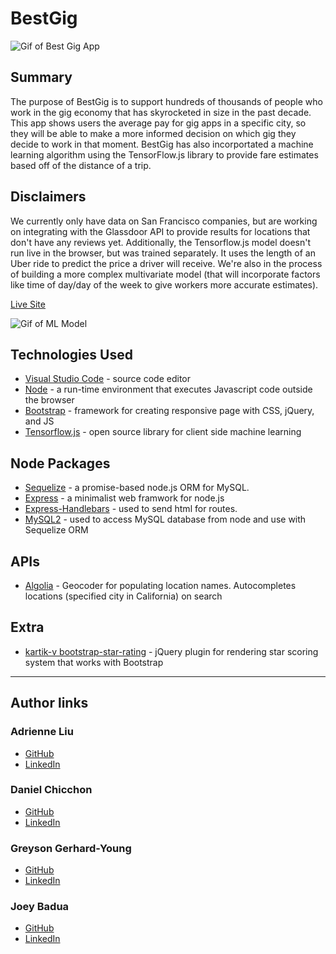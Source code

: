 # BestGig
![Gif of Best Gig App](public/asset/img/bestgig.gif)

## Summary
The purpose of BestGig is to support hundreds of thousands of people who work in the gig economy that has skyrocketed in size in the past decade. This app shows users the average pay for gig apps in a specific city, so they will be able to make a more informed decision on which gig they decide to work in that moment. BestGig has also incorportated a machine learning algorithm using the TensorFlow.js library to provide fare estimates based off of the distance of a trip.

## Disclaimers 

We currently only have data on San Francisco companies, but are working on integrating with the Glassdoor API to provide results for locations that don't have any reviews yet. Additionally, the Tensorflow.js model doesn't run live in the browser, but was trained separately. It uses the length of an Uber ride to predict the price a driver will receive. We're also in the process of building a more complex multivariate model (that will incorporate factors like time of day/day of the week to give workers more accurate estimates). 

[Live Site](https://bestgig.herokuapp.com/)

![Gif of ML Model](public/asset/img/ml-model.gif)

## Technologies Used
* [Visual Studio Code](https://code.visualstudio.com) - source code editor
* [Node](https://nodejs.org/en/) - a run-time environment that executes Javascript code outside the browser
* [Bootstrap](https://getbootstrap.com/) - framework for creating responsive page with CSS, jQuery, and JS
* [Tensorflow.js](https://www.tensorflow.org/js) - open source library for client side machine learning


## Node Packages
* [Sequelize](https://www.npmjs.com/package/sequelize) - a promise-based node.js ORM for MySQL.
* [Express](https://www.npmjs.com/package/express) - a minimalist web framwork for node.js
* [Express-Handlebars](https://www.npmjs.com/package/express-handlebars) - used to send html for routes.
* [MySQL2](https://www.npmjs.com/package/mysql2) - used to access MySQL database from node and use with Sequelize ORM

## APIs
* [Algolia](https://community.algolia.com/) - Geocoder for populating location names. Autocompletes locations (specified city in California) on search

## Extra
* [kartik-v bootstrap-star-rating](https://github.com/kartik-v/bootstrap-star-rating) - jQuery plugin for rendering star scoring system that works with Bootstrap

--------------------------------------------------
## Author links
### Adrienne Liu
* [GitHub](https://github.com/adrienneliu)
* [LinkedIn](https://www.linkedin.com/in/liu-adrienne/)

### Daniel Chicchon
* [GitHub](https://github.com/dchicchon)
* [LinkedIn](https://www.linkedin.com/in/danielchicchon/)

### Greyson Gerhard-Young
* [GitHub](https://github.com/greysongy)
* [LinkedIn](https://www.linkedin.com/in/greyson-gerhard-young/)

### Joey Badua
* [GitHub](https://github.com/joannebadua)
* [LinkedIn](https://www.linkedin.com/in/joey-badua-b24b2729/)

